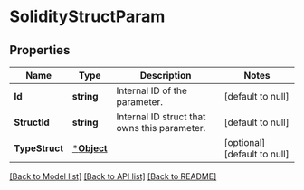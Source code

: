 # SolidityStructParam

## Properties
Name | Type | Description | Notes
------------ | ------------- | ------------- | -------------
**Id** | **string** | Internal ID of the parameter. | [default to null]
**StructId** | **string** | Internal ID struct that owns this parameter. | [default to null]
**TypeStruct** | [***Object**](.md) |  | [optional] [default to null]

[[Back to Model list]](../README.md#documentation-for-models) [[Back to API list]](../README.md#documentation-for-api-endpoints) [[Back to README]](../README.md)

